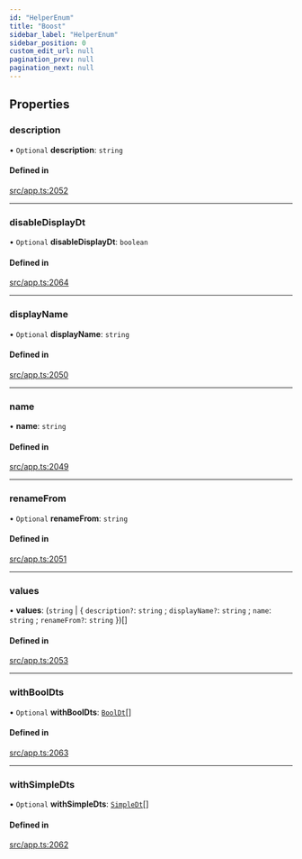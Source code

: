 ```yaml
---
id: "HelperEnum"
title: "Boost"
sidebar_label: "HelperEnum"
sidebar_position: 0
custom_edit_url: null
pagination_prev: null
pagination_next: null
---
```


## Properties

### description

• `Optional` **description**: `string`

#### Defined in

[src/app.ts:2052](https://github.com/yolmio/boost/blob/b239488/src/app.ts#L2052)

___

### disableDisplayDt

• `Optional` **disableDisplayDt**: `boolean`

#### Defined in

[src/app.ts:2064](https://github.com/yolmio/boost/blob/b239488/src/app.ts#L2064)

___

### displayName

• `Optional` **displayName**: `string`

#### Defined in

[src/app.ts:2050](https://github.com/yolmio/boost/blob/b239488/src/app.ts#L2050)

___

### name

• **name**: `string`

#### Defined in

[src/app.ts:2049](https://github.com/yolmio/boost/blob/b239488/src/app.ts#L2049)

___

### renameFrom

• `Optional` **renameFrom**: `string`

#### Defined in

[src/app.ts:2051](https://github.com/yolmio/boost/blob/b239488/src/app.ts#L2051)

___

### values

• **values**: (`string` \| { `description?`: `string` ; `displayName?`: `string` ; `name`: `string` ; `renameFrom?`: `string`  })[]

#### Defined in

[src/app.ts:2053](https://github.com/yolmio/boost/blob/b239488/src/app.ts#L2053)

___

### withBoolDts

• `Optional` **withBoolDts**: [`BoolDt`](../modules.md#booldt)[]

#### Defined in

[src/app.ts:2063](https://github.com/yolmio/boost/blob/b239488/src/app.ts#L2063)

___

### withSimpleDts

• `Optional` **withSimpleDts**: [`SimpleDt`](SimpleDt.md)[]

#### Defined in

[src/app.ts:2062](https://github.com/yolmio/boost/blob/b239488/src/app.ts#L2062)
